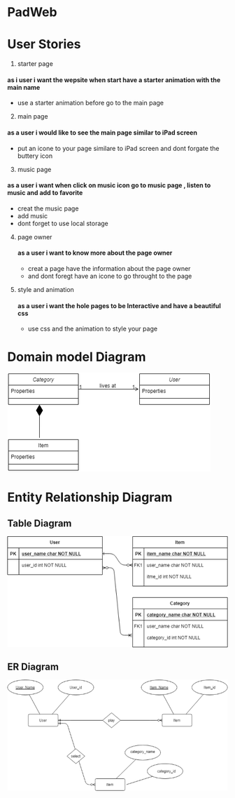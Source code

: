 # PadWeb

#  User Stories
1. starter page 
#### as i user i want the wepsite when start have a starter animation with the main name  
- use a starter animation before go to  the main page 

2. main page
#### as a user i would like  to see the main page similar to iPad screen
- put an icone to your page similare to iPad screen and dont forgate the buttery icon 
 
3. music page 
 #### as a user i want when click on music icon go to music page , listen to music and add to favorite
 - creat the music page 
 - add music 
 - dont forget to use local storage 
  
4. page owner
   #### as a user i want to know more about the page owner 
   - creat a page have the information about the page owner
   - and dont foregt have an icone to go throught to the page

5. style and animation 
   #### as a user i want the hole  pages to be Interactive and have a beautiful css
   - use css and the animation to style your page 
   
# Domain model Diagram 

   ![Domain model Diagram](class.png)
   
# Entity Relationship Diagram

   ## Table Diagram 
   
   ![Entity Relationship Diagram](er.png)
   
   ## ER Diagram
   
   ![Entity Relationship Diagram](er2.png)
   

